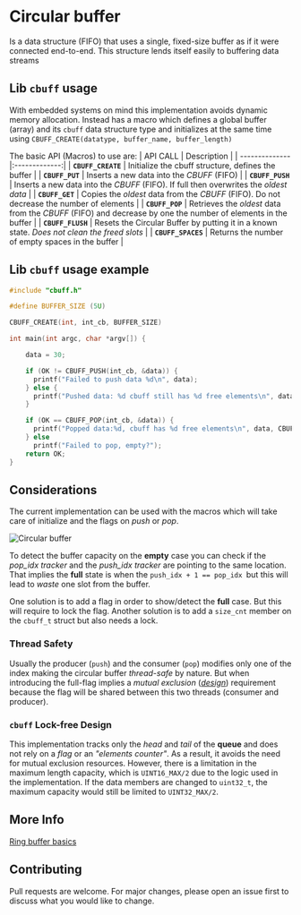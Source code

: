# Circular buffer

Is a data structure (FIFO) that uses a single, fixed-size buffer as if it were connected end-to-end. This structure lends itself easily to buffering data streams

## Lib `cbuff` usage
With embedded systems on mind this implementation avoids dynamic memory allocation. Instead has a macro which defines a global buffer (array) and its `cbuff` data structure type and initializes at the same time using `CBUFF_CREATE(datatype, buffer_name, buffer_length)`

The basic API (Macros) to use are:
| API CALL       | Description   |
| -------------- |:-------------:|
| **`CBUFF_CREATE`** | Initialize the cbuff structure, defines the buffer |
| **`CBUFF_PUT`**  | Inserts a new data into the *CBUFF* (FIFO) |
| **`CBUFF_PUSH`** | Inserts a new data into the *CBUFF* (FIFO). If full then overwrites the _oldest data_ |
| **`CBUFF_GET`**  | Copies the _oldest_ data from the *CBUFF* (FIFO). Do not decrease the number of elements |
| **`CBUFF_POP`**  | Retrieves the _oldest_ data from the *CBUFF* (FIFO) and decrease by one the number of elements in the buffer |
| **`CBUFF_FLUSH`** | Resets the Circular Buffer by putting it in a known state. *Does not clean the freed slots* |
| **`CBUFF_SPACES`** | Returns the number of empty spaces in the buffer |

## Lib `cbuff` usage example

```c
#include "cbuff.h"

#define BUFFER_SIZE (5U)

CBUFF_CREATE(int, int_cb, BUFFER_SIZE)

int main(int argc, char *argv[]) {

    data = 30;

    if (OK != CBUFF_PUSH(int_cb, &data)) {
      printf("Failed to push data %d\n", data);
    } else {
      printf("Pushed data: %d cbuff still has %d free elements\n", data, CBUFF_FREE_SPACES(int_cb));
    }

    if (OK == CBUFF_POP(int_cb, &data)) {
      printf("Popped data:%d, cbuff has %d free elements\n", data, CBUFF_FREE_SPACES(int_cb));
    } else
      printf("Failed to pop, empty?");
    return OK;
}
```

## Considerations
The current implementation can be used with the macros which will take care of initialize and the flags on *push* or *pop*.

![Circular buffer](https://upload.wikimedia.org/wikipedia/commons/thumb/f/fd/Circular_Buffer_Animation.gif/400px-Circular_Buffer_Animation.gif)

To detect the buffer capacity on the **empty** case you can check if the *pop_idx tracker* and the *push_idx tracker* are pointing to the same location. That implies the **full** state is when the `push_idx + 1 == pop_idx `but this will lead to _waste_ one slot from the buffer. 

One solution is to add a flag in order to show/detect the **full** case. But this will require to lock the flag.
Another solution is to add a `size_cnt` member on the `cbuff_t` struct but also needs a lock.

### Thread Safety
Usually the producer (`push`) and the consumer (`pop`) modifies only one of the index making the circular buffer *thread-safe* by nature. But when introducing the full-flag implies a _mutual exclusion_ ([_design_](https://www.codeproject.com/Articles/43510/Lock-Free-Single-Producer-Single-Consumer-Circular#heading_atomic_operations)) requirement because the flag will be shared between this two threads (consumer and producer).

### `cbuff` Lock-free Design
This implementation tracks only the *head* and *tail* of the **queue** and does not rely on a *flag* or an _"elements counter"_. As a result, it avoids the need for mutual exclusion resources. However, there is a limitation in the maximum length capacity, which is `UINT16_MAX/2` due to the logic used in the implementation. If the data members are changed to `uint32_t`, the maximum capacity would still be limited to `UINT32_MAX/2`.

## More Info
[Ring buffer basics](https://www.embedded.com/ring-buffer-basics/)

## Contributing

Pull requests are welcome. For major changes, please open an issue first
to discuss what you would like to change.

